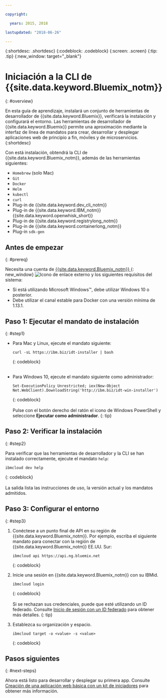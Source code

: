 ```yaml
---

copyright:

  years: 2015, 2018

lastupdated: "2018-06-26"

---
```


{:shortdesc: .shortdesc}
{:codeblock: .codeblock}
{:screen: .screen}
{:tip: .tip}
{:new_window: target="_blank"}

# Iniciación a la CLI de {{site.data.keyword.Bluemix_notm}}
{: #overview}

En esta guía de aprendizaje, instalará un conjunto de herramientas de desarrollador de {{site.data.keyword.Bluemix}}, verificará la instalación y configurará el entorno. Las herramientas de desarrollador de {{site.data.keyword.Bluemix}} permite una aproximación mediante la interfaz de línea de mandatos para crear, desarrollar y desplegar aplicaciones web de principio a fin, móviles y de microservicios. 
{:shortdesc}

Con está instalación, obtendrá la CLI de {{site.data.keyword.Bluemix_notm}}, además de las herramientas siguientes: 

* `Homebrew` (solo Mac)
* `Git`
* `Docker`
* `Helm`
* `kubectl`
* `curl`
* Plug-in de {{site.data.keyword.dev_cli_notm}}
* Plug-in de {{site.data.keyword.IBM_notm}} {{site.data.keyword.openwhisk_short}}
* Plug-in de {{site.data.keyword.registrylong_notm}}
* Plug-in de {{site.data.keyword.containerlong_notm}}
* Plug-in `sdk-gen`

## Antes de empezar
{: #prereq}

Necesita una cuenta de [{{site.data.keyword.Bluemix_notm}} ](https://console.bluemix.net/){: new_window} ![Icono de enlace externo](../icons/launch-glyph.svg "Icono de enlace externo") y los siguientes requisitos del sistema:

* Si está utilizando Microsoft Windows&trade;, debe utilizar Windows 10 o posterior.
* Debe utilizar el canal estable para Docker con una versión mínima de 1.13.1.

## Paso 1: Ejecutar el mandato de instalación
{: #step1}

* Para Mac y Linux, ejecute el mandato siguiente:

  ```
  curl -sL https://ibm.biz/idt-installer | bash
  ```
  {: codeblock}
<br><br>

* Para Windows 10, ejecute el mandato siguiente como administrador:

  ```
  Set-ExecutionPolicy Unrestricted; iex(New-Object Net.WebClient).DownloadString('http://ibm.biz/idt-win-installer')
  ```
  {: codeblock}
<br><br>
  Pulse con el botón derecho del ratón el icono de Windows PowerShell y seleccione **Ejecutar como administrador**.
  {: tip}

## Paso 2: Verificar la instalación
{: #step2}

Para verificar que las herramientas de desarrollador y la CLI se han instalado correctamente, ejecute el mandato `help`:

```
ibmcloud dev help
```
{: codeblock}
<br><br>
La salida lista las instrucciones de uso, la versión actual y los mandatos admitidos.

## Paso 3: Configurar el entorno
{: #step3}

1. Conéctese a un punto final de API en su región de {{site.data.keyword.Bluemix_notm}}. Por ejemplo, escriba el siguiente mandato para conectar con la región de {{site.data.keyword.Bluemix_notm}} EE.UU. Sur:

	```
	ibmcloud api https://api.ng.bluemix.net
	```
	{: codeblock}

2. Inicie una sesión en {{site.data.keyword.Bluemix_notm}} con su IBMid.

	```
	ibmcloud login
	```
	{: codeblock}
<br><br>
	Si se rechazan sus credenciales, puede que esté utilizando un ID federado. Consulte [Inicio de sesión con un ID federado](/docs/iam/login_fedid.html#using-an-api-key) para obtener más detalles.
	{: tip}

3. Establezca su organización y espacio.

	```
	ibmcloud target -o <value> -s <value>
	```
	{: codeblock}

## Pasos siguientes
{: #next-steps}

Ahora está listo para desarrollar y desplegar su primera app. Consulte [Creación de una aplicación web básica con un kit de iniciadores](/docs/apps/tutorials/tutorial_web.html) para obtener más información.
